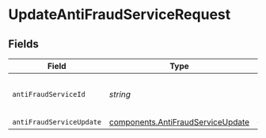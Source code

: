 # UpdateAntiFraudServiceRequest


## Fields

| Field                                                                                  | Type                                                                                   | Required                                                                               | Description                                                                            | Example                                                                                |
| -------------------------------------------------------------------------------------- | -------------------------------------------------------------------------------------- | -------------------------------------------------------------------------------------- | -------------------------------------------------------------------------------------- | -------------------------------------------------------------------------------------- |
| `antiFraudServiceId`                                                                   | *string*                                                                               | :heavy_check_mark:                                                                     | The unique ID for an anti-fraud service.                                               | 8724fd24-5489-4a5d-90fd-0604df7d3b83                                                   |
| `antiFraudServiceUpdate`                                                               | [components.AntiFraudServiceUpdate](../../models/components/antifraudserviceupdate.md) | :heavy_minus_sign:                                                                     | N/A                                                                                    |                                                                                        |